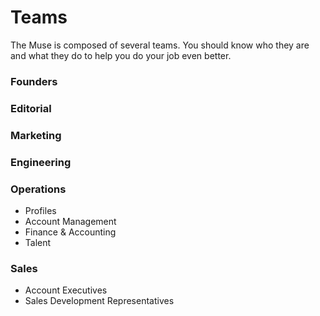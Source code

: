 # Teams

The Muse is composed of several teams.  You should know who they are and what they do to help you do your job even better.


### Founders




### Editorial




### Marketing




### Engineering





### Operations


* Profiles
* Account Management
* Finance & Accounting
* Talent



### Sales
* Account Executives
* Sales Development Representatives
